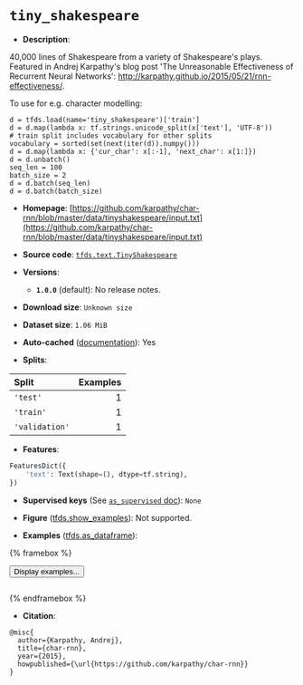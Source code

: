 <div itemscope itemtype="http://schema.org/Dataset">
  <div itemscope itemprop="includedInDataCatalog" itemtype="http://schema.org/DataCatalog">
    <meta itemprop="name" content="TensorFlow Datasets" />
  </div>
  <meta itemprop="name" content="tiny_shakespeare" />
  <meta itemprop="description" content="40,000 lines of Shakespeare from a variety of Shakespeare&#x27;s plays. Featured in Andrej Karpathy&#x27;s blog post &#x27;The Unreasonable Effectiveness of Recurrent Neural Networks&#x27;: http://karpathy.github.io/2015/05/21/rnn-effectiveness/.&#10;&#10;To use for e.g. character modelling:&#10;&#10;```&#10;d = tfds.load(name=&#x27;tiny_shakespeare&#x27;)[&#x27;train&#x27;]&#10;d = d.map(lambda x: tf.strings.unicode_split(x[&#x27;text&#x27;], &#x27;UTF-8&#x27;))&#10;# train split includes vocabulary for other splits&#10;vocabulary = sorted(set(next(iter(d)).numpy()))&#10;d = d.map(lambda x: {&#x27;cur_char&#x27;: x[:-1], &#x27;next_char&#x27;: x[1:]})&#10;d = d.unbatch()&#10;seq_len = 100&#10;batch_size = 2&#10;d = d.batch(seq_len)&#10;d = d.batch(batch_size)&#10;```&#10;&#10;To use this dataset:&#10;&#10;```python&#10;import tensorflow_datasets as tfds&#10;&#10;ds = tfds.load(&#x27;tiny_shakespeare&#x27;, split=&#x27;train&#x27;)&#10;for ex in ds.take(4):&#10;  print(ex)&#10;```&#10;&#10;See [the guide](https://www.tensorflow.org/datasets/overview) for more&#10;informations on [tensorflow_datasets](https://www.tensorflow.org/datasets).&#10;&#10;" />
  <meta itemprop="url" content="https://www.tensorflow.org/datasets/catalog/tiny_shakespeare" />
  <meta itemprop="sameAs" content="https://github.com/karpathy/char-rnn/blob/master/data/tinyshakespeare/input.txt" />
  <meta itemprop="citation" content="@misc{&#10;  author={Karpathy, Andrej},&#10;  title={char-rnn},&#10;  year={2015},&#10;  howpublished={\url{https://github.com/karpathy/char-rnn}}&#10;}" />
</div>

# `tiny_shakespeare`


*   **Description**:

40,000 lines of Shakespeare from a variety of Shakespeare's plays. Featured in
Andrej Karpathy's blog post 'The Unreasonable Effectiveness of Recurrent Neural
Networks': http://karpathy.github.io/2015/05/21/rnn-effectiveness/.

To use for e.g. character modelling:

```
d = tfds.load(name='tiny_shakespeare')['train']
d = d.map(lambda x: tf.strings.unicode_split(x['text'], 'UTF-8'))
# train split includes vocabulary for other splits
vocabulary = sorted(set(next(iter(d)).numpy()))
d = d.map(lambda x: {'cur_char': x[:-1], 'next_char': x[1:]})
d = d.unbatch()
seq_len = 100
batch_size = 2
d = d.batch(seq_len)
d = d.batch(batch_size)
```

*   **Homepage**:
    [https://github.com/karpathy/char-rnn/blob/master/data/tinyshakespeare/input.txt](https://github.com/karpathy/char-rnn/blob/master/data/tinyshakespeare/input.txt)

*   **Source code**:
    [`tfds.text.TinyShakespeare`](https://github.com/tensorflow/datasets/tree/master/tensorflow_datasets/text/tiny_shakespeare.py)

*   **Versions**:

    *   **`1.0.0`** (default): No release notes.

*   **Download size**: `Unknown size`

*   **Dataset size**: `1.06 MiB`

*   **Auto-cached**
    ([documentation](https://www.tensorflow.org/datasets/performances#auto-caching)):
    Yes

*   **Splits**:

Split          | Examples
:------------- | -------:
`'test'`       | 1
`'train'`      | 1
`'validation'` | 1

*   **Features**:

```python
FeaturesDict({
    'text': Text(shape=(), dtype=tf.string),
})
```

*   **Supervised keys** (See
    [`as_supervised` doc](https://www.tensorflow.org/datasets/api_docs/python/tfds/load#args)):
    `None`

*   **Figure**
    ([tfds.show_examples](https://www.tensorflow.org/datasets/api_docs/python/tfds/visualization/show_examples)):
    Not supported.

*   **Examples**
    ([tfds.as_dataframe](https://www.tensorflow.org/datasets/api_docs/python/tfds/as_dataframe)):

<!-- mdformat off(HTML should not be auto-formatted) -->

{% framebox %}

<button id="displaydataframe">Display examples...</button>
<div id="dataframecontent" style="overflow-x:auto"></div>
<script>
const url = "https://storage.googleapis.com/tfds-data/visualization/dataframe/tiny_shakespeare-1.0.0.html";
const dataButton = document.getElementById('displaydataframe');
dataButton.addEventListener('click', async () => {
  // Disable the button after clicking (dataframe loaded only once).
  dataButton.disabled = true;

  const contentPane = document.getElementById('dataframecontent');
  try {
    const response = await fetch(url);
    // Error response codes don't throw an error, so force an error to show
    // the error message.
    if (!response.ok) throw Error(response.statusText);

    const data = await response.text();
    contentPane.innerHTML = data;
  } catch (e) {
    contentPane.innerHTML =
        'Error loading examples. If the error persist, please open '
        + 'a new issue.';
  }
});
</script>

{% endframebox %}

<!-- mdformat on -->

*   **Citation**:

```
@misc{
  author={Karpathy, Andrej},
  title={char-rnn},
  year={2015},
  howpublished={\url{https://github.com/karpathy/char-rnn}}
}
```

